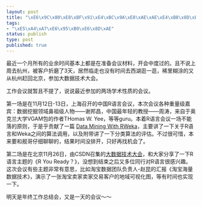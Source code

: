 ```yaml
--- 
layout: post
title: "\xE6\x9C\x80\xE8\xBF\x91\xE4\xBC\x9A\xE8\xAE\xAE\xE4\xB8\x8D\xE6\x96\xAD"
tags: 
- "\xE5\xA4\xA7\xE6\x95\xB0\xE6\x8D\xAE"
status: publish
type: post
published: true
---
```

最近一个月所有的业余时间基本上都是在准备会议材料，开会中度过的。且不说上周去杭州，被客户折磨了3天，居然临走也没有时间去西湖逛一逛，稀里糊涂的又从杭州赶回北京，参加大数据技术大会。

工作会议就暂且不提了，说说最近参加的两场学术性质的会议。

第一场是在11月12日-13日，上海召开的中国R语言会议，本次会议各种重量级嘉宾：数据挖掘领域鼻祖级人物——谢邦昌，中国最年轻的教授——周涛，来自于奥克兰大学VGAM包的作者THomas W. Yee，等等guru。本着R语言会议一场不能落的原则，于是乎贡献了一篇 <a href="http://cos.name/wp-content/uploads/2011/11/ChinaR2011_SH_Nov12_05_szl.pdf" target="_blank">Data Mining With RWeka</a>，主要讲了一下关于R语言和Weka之间的算法调用，以及附带讲了一下分类算法的评估。不过很可惜，本来要和舰哥仔细聊聊的，结果时间没排开，只好再找机会了。

第二场是在北京11月26日，由CSDN召集的<a href="http://special.csdn.net/bdc2011/index.html" target="_blank">大数据技术大会</a>，和大家分享了一下R语言主题的《R You Ready？》，没想到结束之后又多位同行对R语言很感兴趣。这次会议有些主题非常有意思，比如淘宝数据团队负责人-赵昆的汇报《淘宝海量数据技术》，演示了一张淘宝卖家卖家交易客户的地域可视化图，等有时间也实现一下。

明天是年终工作总结会，又是一天的会议～～
